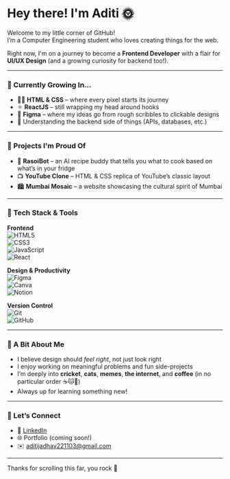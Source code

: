 # Hey there! I'm Aditi 🌞

Welcome to my little corner of GitHub!  
I’m a Computer Engineering student who loves creating things for the web.

Right now, I'm on a journey to become a **Frontend Developer** with a flair for **UI/UX Design** (and a growing curiosity for backend too!).

---

### 🌱 Currently Growing In...

- 🧑‍🎨 **HTML & CSS** – where every pixel starts its journey
- ⚛️ **ReactJS** – still wrapping my head around hooks 
- 🎨 **Figma** – where my ideas go from rough scribbles to clickable designs
- 🧠 Understanding the backend side of things (APIs, databases, etc.)

---

### 💼 Projects I'm Proud Of

- 🍳 **RasoiBot** – an AI recipe buddy that tells you what to cook based on what’s in your fridge  
- 📺 **YouTube Clone** – HTML & CSS replica of YouTube’s classic layout    
- 🏙️ **Mumbai Mosaic** – a website showcasing the cultural spirit of Mumbai  

---

### 🧰 Tech Stack & Tools

**Frontend**  
![HTML5](https://img.shields.io/badge/HTML5-E34F26?style=for-the-badge&logo=html5&logoColor=white)  
![CSS3](https://img.shields.io/badge/CSS3-1572B6?style=for-the-badge&logo=css3&logoColor=white)  
![JavaScript](https://img.shields.io/badge/JavaScript-F7DF1E?style=for-the-badge&logo=javascript&logoColor=black)  
![React](https://img.shields.io/badge/React-20232A?style=for-the-badge&logo=react&logoColor=61DAFB)

**Design & Productivity**  
![Figma](https://img.shields.io/badge/Figma-F24E1E?style=for-the-badge&logo=figma&logoColor=white)  
![Canva](https://img.shields.io/badge/Canva-00C4CC?style=for-the-badge&logo=canva&logoColor=white)  
![Notion](https://img.shields.io/badge/Notion-000000?style=for-the-badge&logo=notion&logoColor=white)

**Version Control**  
![Git](https://img.shields.io/badge/Git-F05032?style=for-the-badge&logo=git&logoColor=white)  
![GitHub](https://img.shields.io/badge/GitHub-181717?style=for-the-badge&logo=github&logoColor=white)

---

### 🐥 A Bit About Me

- I believe design should *feel right*, not just look right  
- I enjoy working on meaningful problems and fun side-projects  
- I’m deeply into **cricket**, **cats**, **memes**, **the internet**, and **coffee** (in no particular order ☕🐱🏏)  
- Always up for learning something new!

---

### 🤝 Let’s Connect

- 💼 [LinkedIn](https://linkedin.com/in/aditi-jadhav23)  
- 🌐 Portfolio (coming soon!)  
- ✉️ aditijadhav221103@gmail.com  

---


Thanks for scrolling this far, you rock 💛
